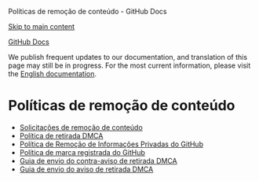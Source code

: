 Políticas de remoção de conteúdo - GitHub Docs

[Skip to main content](#main-content)

[](/pt)[GitHub Docs](/pt)

We publish frequent updates to our documentation, and translation of this page may still be in progress. For the most current information, please visit the [English documentation](/en).

Políticas de remoção de conteúdo
==========

* [Solicitações de remoção de conteúdo](/pt/site-policy/content-removal-policies/submitting-content-removal-requests)
* [Política de retirada DMCA](/pt/site-policy/content-removal-policies/dmca-takedown-policy)
* [Política de Remoção de Informações Privadas do GitHub](/pt/site-policy/content-removal-policies/github-private-information-removal-policy)
* [Política de marca registrada do GitHub](/pt/site-policy/content-removal-policies/github-trademark-policy)
* [Guia de envio do contra-aviso de retirada DMCA](/pt/site-policy/content-removal-policies/guide-to-submitting-a-dmca-counter-notice)
* [Guia de envio do aviso de retirada DMCA](/pt/site-policy/content-removal-policies/guide-to-submitting-a-dmca-takedown-notice)
